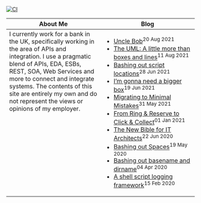 [![CI](https://github.com/JohnScottUK/JohnScottUK/actions/workflows/update_readme.yml/badge.svg)](https://github.com/JohnScottUK/JohnScottUK/actions/workflows/update_readme.yml)

<table><thead><tr><th valign="top" width="50%">About Me</th><th valign="top" width="50%">Blog</th>
</thead><tbody><tr>
<td valign="top">
I currently work for a bank in the UK, specifically working in the area of APIs and integration. I use a pragmatic blend of APIs, EDA, ESBs, REST, SOA, Web Services and more to connect and integrate systems. The contents of this site are entirely my own and do not represent the views or opinions of my employer.
</td>
<td valign="top"><!-- begin blog -->

* [Uncle Bob](https://www.jsware.io/terminator/2021/08/20/T-800-nicely/)<sup>20 Aug 2021</sup>
* [The UML: A little more than boxes and lines](https://www.jsware.io/architecture/2021/08/11/The-UML/)<sup>11 Aug 2021</sup>
* [Bashing out script locations](https://www.jsware.io/bash/2021/06/28/Bashing-out-script-locations/)<sup>28 Jun 2021</sup>
* [I’m gonna need a bigger box](https://www.jsware.io/terminator/2021/06/19/Terminator-T-800/)<sup>19 Jun 2021</sup>
* [Migrating to Minimal Mistakes](https://www.jsware.io/general/2021/05/31/Migrating-to-Minimal-Mistakes/)<sup>31 May 2021</sup>
* [From Ring &amp; Reserve to Click &amp; Collect](https://www.jsware.io/general/2021/01/01/Click-and-Collect/)<sup>01 Jan 2021</sup>
* [The New Bible for IT Architects](https://www.jsware.io/architecture/2020/06/22/The-New-Bible-for-IT-Architects/)<sup>22 Jun 2020</sup>
* [Bashing out Spaces](https://www.jsware.io/bash/2020/05/19/Bashing-out-spaces/)<sup>19 May 2020</sup>
* [Bashing out basename and dirname](https://www.jsware.io/bash/2020/04/04/Bashing-out-basename-and-dirname/)<sup>04 Apr 2020</sup>
* [A shell script logging framework](https://www.jsware.io/bash/2020/02/15/Shlog-a-Shell-Logging-Framework/)<sup>15 Feb 2020</sup>
<!-- end blog -->
</td></tr></tbody></table>
